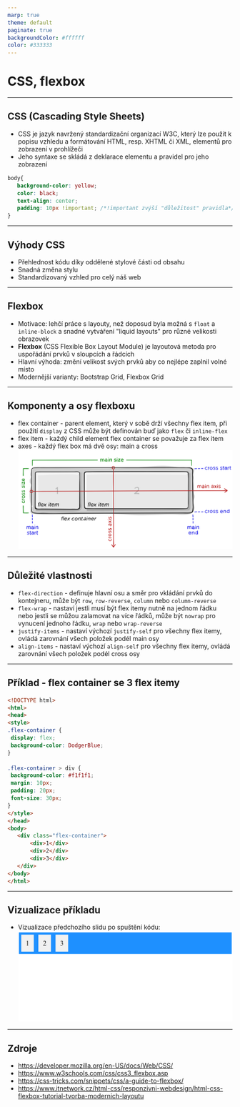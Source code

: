 ```yaml
---
marp: true
theme: default
paginate: true
backgroundColor: #ffffff
color: #333333
---
```


# CSS, flexbox

---

## CSS (Cascading Style Sheets)
 - CSS je jazyk navržený standardizační organizací W3C, který lze použít k popisu vzhledu a formátování HTML, resp. XHTML či XML, elementů pro zobrazení v prohlížeči
 - Jeho syntaxe se skládá z deklarace elementu a pravidel pro jeho zobrazení
 ```css
 body{
    background-color: yellow; 
    color: black;
    text-align: center;
    padding: 10px !important; /*!important zvýší "důležitost" pravidla*/
 }
 ```
 ---

 ## Výhody CSS
 - Přehlednost kódu díky oddělené stylové části od obsahu
 - Snadná změna stylu
 - Standardizovaný vzhled pro celý náš web

 ---

 ## Flexbox
 - Motivace: lehčí práce s layouty, než doposud byla možná s `float` a `inline-block` a snadné vytváření "liquid layouts" pro různé velikosti obrazovek
 - **Flexbox** (CSS Flexible Box Layout Module) je layoutová metoda pro uspořádání prvků v sloupcích a řádcích
 - Hlavní výhoda: změní velikost svých prvků aby co nejlépe zaplnil volné místo
 - Modernější varianty: Bootstrap Grid, Flexbox Grid
 
 ---

 ## Komponenty a osy flexboxu
 - flex container - parent element, který v sobě drží všechny flex item, při použití `display` z CSS může být definován buď jako `flex` či `inline-flex`
 - flex item - každý child element flex container se považuje za flex item
 - axes - každý flex box má dvě osy: main a cross
 ![w:800 h:400](flexbox_explain.png)
 
 ---

 ## Důležité vlastnosti
 - `flex-direction` - definuje hlavní osu a směr pro vkládání prvků do kontejneru, může být `row`, `row-reverse`, `column` nebo `column-reverse`
 - `flex-wrap` - nastaví jestli musí být flex itemy nutně na jednom řádku nebo jestli se můžou zalamovat na více řádků, může být `nowrap` pro vynucení jednoho řádku, `wrap` nebo `wrap-reverse`
 - `justify-items` - nastaví výchozí `justify-self` pro všechny flex itemy, ovládá zarovnání všech položek podél main osy
 - `align-items` - nastaví výchozí `align-self` pro všechny flex itemy, ovládá zarovnání všech položek podél cross osy

 ---

 ## Příklad - flex container se 3 flex itemy
 ```html
<!DOCTYPE html>
<html>
<head>
<style>
.flex-container {
  display: flex;
  background-color: DodgerBlue;
}

.flex-container > div {
  background-color: #f1f1f1;
  margin: 10px;
  padding: 20px;
  font-size: 30px;
}
</style>
</head>
<body>
	<div class="flex-container">
  		<div>1</div>
  		<div>2</div>
  		<div>3</div>  
	</div>
</body>
</html>
 ```

 ---

 ## Vizualizace příkladu
 - Vizualizace předchozího slidu po spuštění kódu:
![w:800 h:400](flexbox_priklad.png)

 ---
 
 ## Zdroje
 - https://developer.mozilla.org/en-US/docs/Web/CSS/
 - https://www.w3schools.com/css/css3_flexbox.asp
 - https://css-tricks.com/snippets/css/a-guide-to-flexbox/
 - https://www.itnetwork.cz/html-css/responzivni-webdesign/html-css-flexbox-tutorial-tvorba-modernich-layoutu